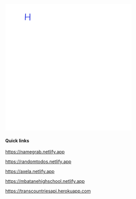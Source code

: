 ![Hi there 👋, I Build Fast, Elegant Websites.⚡](https://github.com/d3vkk/d3vkk/blob/master/message.gif)

#### Quick links

https://namegrab.netlify.app

https://randomtodos.netlify.app

https://axela.netlify.app

https://mbatanehighschool.netlify.app

https://transcountriesapi.herokuapp.com

<!--
**d3vkk/d3vkk** is a ✨ _special_ ✨ repository because its `README.md` (this file) appears on your GitHub profile.

Here are some ideas to get you started:

- 🔭 I’m currently working on ...
- 🌱 I’m currently learning ...
- 👯 I’m looking to collaborate on ...
- 🤔 I’m looking for help with ...
- 💬 Ask me about ...
- 📫 How to reach me: ...
- 😄 Pronouns: ...
- ⚡ Fun fact: ...
-->
